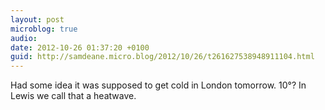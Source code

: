 ```yaml
---
layout: post
microblog: true
audio: 
date: 2012-10-26 01:37:20 +0100
guid: http://samdeane.micro.blog/2012/10/26/t261627538948911104.html
---
```

Had some idea it was supposed to get cold in London tomorrow. 10°? In Lewis we call that a heatwave.
